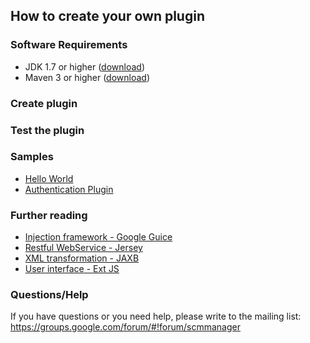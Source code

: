 How to create your own plugin
-----------------------------

### Software Requirements

-   JDK 1.7 or higher
    ([download](http://www.oracle.com/technetwork/java/index.html "wikilink"))
-   Maven 3 or higher ([download](http://maven.apache.org/ "wikilink"))

### Create plugin

### Test the plugin

### Samples

-   [Hello
    World](https://bitbucket.org/sdorra/scm-manager/src/1.x/scm-samples/scm-sample-hello/ "wikilink")
-   [Authentication
    Plugin](https://bitbucket.org/sdorra/scm-manager/src/1.x/scm-samples/scm-sample-auth/ "wikilink")

### Further reading

-   [Injection framework - Google
    Guice](http://code.google.com/p/google-guice/ "wikilink")
-   [Restful WebService -
    Jersey](http://jersey.java.net/nonav/documentation/latest/user-guide.html "wikilink")
-   [ XML transformation - JAXB](http://jaxb.java.net/guide/ "wikilink")
-   [User interface - Ext
    JS](http://www.sencha.com/products/extjs3/ "wikilink")

### Questions/Help

If you have questions or you need help, please write to the mailing
list: <https://groups.google.com/forum/#!forum/scmmanager>
